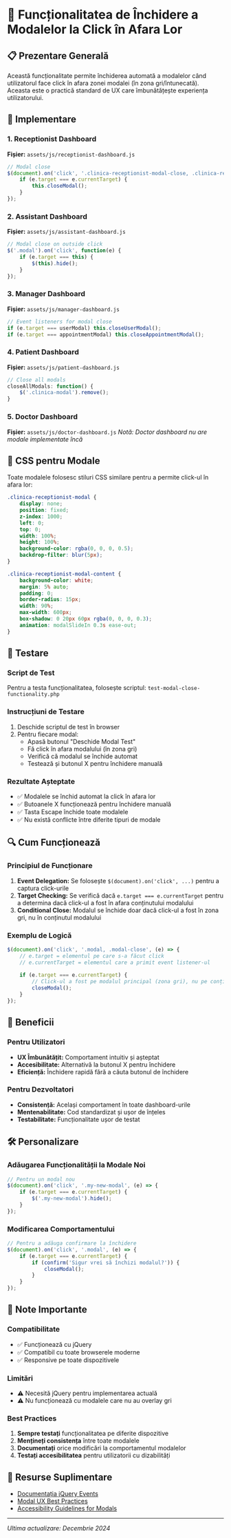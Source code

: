 # 🎯 Funcționalitatea de Închidere a Modalelor la Click în Afara Lor

## 📋 Prezentare Generală

Această funcționalitate permite închiderea automată a modalelor când utilizatorul face click în afara zonei modalei (în zona gri/întunecată). Aceasta este o practică standard de UX care îmbunătățește experiența utilizatorului.

## 🔧 Implementare

### 1. Receptionist Dashboard
**Fișier:** `assets/js/receptionist-dashboard.js`
```javascript
// Modal close
$(document).on('click', '.clinica-receptionist-modal-close, .clinica-receptionist-modal', (e) => {
    if (e.target === e.currentTarget) {
        this.closeModal();
    }
});
```

### 2. Assistant Dashboard
**Fișier:** `assets/js/assistant-dashboard.js`
```javascript
// Modal close on outside click
$('.modal').on('click', function(e) {
    if (e.target === this) {
        $(this).hide();
    }
});
```

### 3. Manager Dashboard
**Fișier:** `assets/js/manager-dashboard.js`
```javascript
// Event listeners for modal close
if (e.target === userModal) this.closeUserModal();
if (e.target === appointmentModal) this.closeAppointmentModal();
```

### 4. Patient Dashboard
**Fișier:** `assets/js/patient-dashboard.js`
```javascript
// Close all modals
closeAllModals: function() {
    $('.clinica-modal').remove();
}
```

### 5. Doctor Dashboard
**Fișier:** `assets/js/doctor-dashboard.js`
*Notă: Doctor dashboard nu are modale implementate încă*

## 🎨 CSS pentru Modale

Toate modalele folosesc stiluri CSS similare pentru a permite click-ul în afara lor:

```css
.clinica-receptionist-modal {
    display: none;
    position: fixed;
    z-index: 1000;
    left: 0;
    top: 0;
    width: 100%;
    height: 100%;
    background-color: rgba(0, 0, 0, 0.5);
    backdrop-filter: blur(5px);
}

.clinica-receptionist-modal-content {
    background-color: white;
    margin: 5% auto;
    padding: 0;
    border-radius: 15px;
    width: 90%;
    max-width: 600px;
    box-shadow: 0 20px 60px rgba(0, 0, 0, 0.3);
    animation: modalSlideIn 0.3s ease-out;
}
```

## 🧪 Testare

### Script de Test
Pentru a testa funcționalitatea, folosește scriptul: `test-modal-close-functionality.php`

### Instrucțiuni de Testare
1. Deschide scriptul de test în browser
2. Pentru fiecare modal:
   - Apasă butonul "Deschide Modal Test"
   - Fă click în afara modalului (în zona gri)
   - Verifică că modalul se închide automat
   - Testează și butonul X pentru închidere manuală

### Rezultate Așteptate
- ✅ Modalele se închid automat la click în afara lor
- ✅ Butoanele X funcționează pentru închidere manuală
- ✅ Tasta Escape închide toate modalele
- ✅ Nu există conflicte între diferite tipuri de modale

## 🔍 Cum Funcționează

### Principiul de Funcționare
1. **Event Delegation:** Se folosește `$(document).on('click', ...)` pentru a captura click-urile
2. **Target Checking:** Se verifică dacă `e.target === e.currentTarget` pentru a determina dacă click-ul a fost în afara conținutului modalului
3. **Conditional Close:** Modalul se închide doar dacă click-ul a fost în zona gri, nu în conținutul modalului

### Exemplu de Logică
```javascript
$(document).on('click', '.modal, .modal-close', (e) => {
    // e.target = elementul pe care s-a făcut click
    // e.currentTarget = elementul care a primit event listener-ul
    
    if (e.target === e.currentTarget) {
        // Click-ul a fost pe modalul principal (zona gri), nu pe conținut
        closeModal();
    }
});
```

## 🚀 Beneficii

### Pentru Utilizatori
- **UX Îmbunătățit:** Comportament intuitiv și așteptat
- **Accesibilitate:** Alternativă la butonul X pentru închidere
- **Eficiență:** Închidere rapidă fără a căuta butonul de închidere

### Pentru Dezvoltatori
- **Consistență:** Același comportament în toate dashboard-urile
- **Mentenabilitate:** Cod standardizat și ușor de înțeles
- **Testabilitate:** Funcționalitate ușor de testat

## 🛠️ Personalizare

### Adăugarea Funcționalității la Modale Noi
```javascript
// Pentru un modal nou
$(document).on('click', '.my-new-modal', (e) => {
    if (e.target === e.currentTarget) {
        $('.my-new-modal').hide();
    }
});
```

### Modificarea Comportamentului
```javascript
// Pentru a adăuga confirmare la închidere
$(document).on('click', '.modal', (e) => {
    if (e.target === e.currentTarget) {
        if (confirm('Sigur vrei să închizi modalul?')) {
            closeModal();
        }
    }
});
```

## 📝 Note Importante

### Compatibilitate
- ✅ Funcționează cu jQuery
- ✅ Compatibil cu toate browserele moderne
- ✅ Responsive pe toate dispozitivele

### Limitări
- ⚠️ Necesită jQuery pentru implementarea actuală
- ⚠️ Nu funcționează cu modalele care nu au overlay gri

### Best Practices
1. **Sempre testați** funcționalitatea pe diferite dispozitive
2. **Mențineți consistența** între toate modalele
3. **Documentați** orice modificări la comportamentul modalelor
4. **Testați accesibilitatea** pentru utilizatorii cu dizabilități

## 🔗 Resurse Suplimentare

- [Documentația jQuery Events](https://api.jquery.com/category/events/)
- [Modal UX Best Practices](https://www.nngroup.com/articles/modal-nonmodal-dialog/)
- [Accessibility Guidelines for Modals](https://www.w3.org/WAI/ARIA/apg/patterns/dialog-modal/)

---

*Ultima actualizare: Decembrie 2024* 